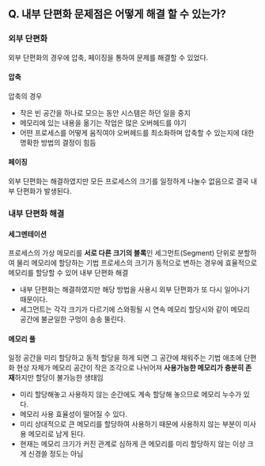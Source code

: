 ## Q. 내부 단편화 문제점은 어떻게 해결 할 수 있는가?

### 외부 단편화
외부 단편화의 경우에 압축, 페이징을 통하여 문제를 해결할 수 있었다.

#### 압축
압축의 경우 
- 작은 빈 공간을 하나로 모으는 동안 시스템은 하던 일을 중지
- 메모리에 있는 내용을 옮기는 작업은 많은 오버헤드를 야기
- 어떤 프로세스를 어떻게 움직여야 오버헤드를 최소화하며 압축할 수 있는지에 대한 명확한 방법의 결정이 힘듬

#### 페이징
외부 단편화는 해결하였지만 모든 프로세스의 크기를 일정하게 나눌수 없음으로 결국 내부 단편화가 발생된다.


### 내부 단편화 해결

#### 세그멘테이션
프로세스의 가상 메모리를 **서로 다른 크기의 블록**인 세그먼트(Segment) 단위로 분할하여 물리 메모리에 할당하는 기법
프로세스의 크기가 동적으로 변하는 경우에 효율적으로 메모리를 할당할 수 있어 내부 단편화 해결
- 내부 단편화는 해결하였지만 해당 방법을 사용시 외부 단편화가 또 다시 일어나기 때문이다.
- 세그먼트는 각각 크기가 다르기에 스와핑될 시 연속 메모리 할당시와 같이 메모리 공간에 불균일한 구멍이 송송 뚤린다.


#### 메모리 풀
일정 공간을 미리 할당하고 동적 할당을 하게 되면 그 공간에 채워주는 기법
애초에 단편화 현상 자체가 메모리 공간이 작은 조각으로 나뉘어져 **사용가능한 메모리가 충분히 존재**하지만 할당이 불가능한 생태임
- 미리 할당해놓고 사용하지 않는 순간에도 계속 할당해 놓으므로 메모리 누수가 있다.
- 메모리 사용 효율성이 떨어질 수 있다.
- 미리 상대적으로 큰 메모리를 할당하여 사용하기 때문에 사용하지 않는 부분이 미사용 메모리로 남게 된다.
- 현재는 메모리 크기가 커진 관계로 심하게 큰 메모리를 미리 할당하지 않는 이상 크게 신경쓸 정도는 아님